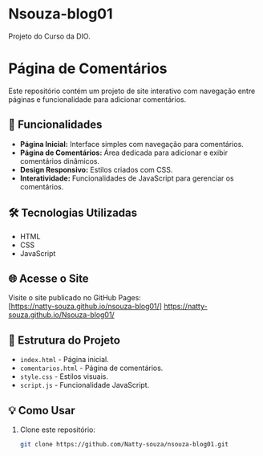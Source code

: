 # Nsouza-blog01
Projeto do Curso da DIO. 

# Página de Comentários

Este repositório contém um projeto de site interativo com navegação entre páginas e funcionalidade para adicionar comentários.

## 🚀 Funcionalidades

- **Página Inicial:** Interface simples com navegação para comentários.
- **Página de Comentários:** Área dedicada para adicionar e exibir comentários dinâmicos.
- **Design Responsivo:** Estilos criados com CSS.
- **Interatividade:** Funcionalidades de JavaScript para gerenciar os comentários.

## 🛠️ Tecnologias Utilizadas

- HTML
- CSS
- JavaScript

## 🌐 Acesse o Site

Visite o site publicado no GitHub Pages:  
[https://natty-souza.github.io/nsouza-blog01/] https://natty-souza.github.io/Nsouza-blog01/

## 📂 Estrutura do Projeto

- `index.html` - Página inicial.
- `comentarios.html` - Página de comentários.
- `style.css` - Estilos visuais.
- `script.js` - Funcionalidade JavaScript.

## 💡 Como Usar

1. Clone este repositório:
   ```bash
   git clone https://github.com/Natty-souza/nsouza-blog01.git
